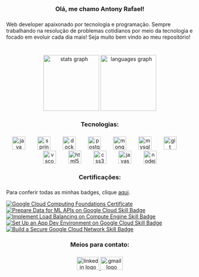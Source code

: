 <h3 align="center">Olá, me chamo Antony Rafael!</h3>

###

<p align="left">Web developer apaixonado por tecnologia e programação. Sempre trabalhando na resolução de problemas cotidianos por meio da tecnologia e focado em evoluir cada dia mais! Seja muito bem vindo ao meu repositório!</p>

###

<br clear="both">

<div align="center">
  <img src="https://github-readme-stats.vercel.app/api?username=rafaelsouzapinto&hide_title=false&hide_rank=false&show_icons=true&include_all_commits=true&count_private=true&disable_animations=false&theme=merko&locale=en&hide_border=true&order=1" height="150" alt="stats graph"  />
  <img src="https://github-readme-stats.vercel.app/api/top-langs?username=rafaelsouzapinto&locale=en&hide_title=false&layout=compact&card_width=320&langs_count=6&theme=merko&hide_border=true&order=2" height="150" alt="languages graph"  />
</div>

###

<h3 align="center">Tecnologias:</h3>

###

<div align="center">
  <img src="https://cdn.jsdelivr.net/gh/devicons/devicon/icons/java/java-original.svg" height="35" alt="java logo"  />
  <img width="25" />
  <img src="https://cdn.jsdelivr.net/gh/devicons/devicon/icons/spring/spring-original.svg" height="35" alt="spring logo"  />
  <img width="25" />
  <img src="https://cdn.jsdelivr.net/gh/devicons/devicon/icons/docker/docker-plain.svg" height="35" alt="docker logo"  />
  <img width="25" />
  <img src="https://cdn.jsdelivr.net/gh/devicons/devicon/icons/postgresql/postgresql-original.svg" height="35" alt="postgresql logo"  />
  <img width="25" />
  <img src="https://cdn.jsdelivr.net/gh/devicons/devicon/icons/mongodb/mongodb-original.svg" height="35" alt="mongodb logo"  />
  <img width="25" />
  <img src="https://cdn.jsdelivr.net/gh/devicons/devicon/icons/mysql/mysql-original.svg" height="35" alt="mysql logo"  />
  <img width="25" />
  <img src="https://cdn.jsdelivr.net/gh/devicons/devicon/icons/git/git-original.svg" height="35" alt="git logo"  />
  <img width="25" />
  <img src="https://cdn.jsdelivr.net/gh/devicons/devicon/icons/vscode/vscode-original.svg" height="35" alt="vscode logo"  />
  <img width="25" />
  <img src="https://cdn.jsdelivr.net/gh/devicons/devicon/icons/html5/html5-original.svg" height="35" alt="html5 logo"  />
  <img width="25" />
  <img src="https://cdn.jsdelivr.net/gh/devicons/devicon/icons/css3/css3-original.svg" height="35" alt="css3 logo"  />
  <img width="25" />
  <img src="https://cdn.jsdelivr.net/gh/devicons/devicon/icons/javascript/javascript-original.svg" height="35" alt="javascript logo"  />
  <img width="25" />
  <img src="https://cdn.jsdelivr.net/gh/devicons/devicon/icons/nodejs/nodejs-original.svg" height="35" alt="nodejs logo"  />
</div>

###

<h3 align="center">Certificações:</h3>

###
Para conferir todas as minhas badges, clique [aqui](https://www.credly.com/users/antony-rafael-souza-pinto).

<!--START_SECTION:badges-->
[![Google Cloud Computing Foundations Certificate](https://images.credly.com/size/110x110/images/4dda8ae4-99ee-476c-bca3-6f0adbab42fe/image.png)](https://www.credly.com/earner/earned/badge/c8a66d77-de95-4930-80ef-932ce837474b "Google Cloud Computing Foundations Certificate") 
[![Prepare Data for ML APIs on Google Cloud Skill Badge](https://images.credly.com/size/110x110/images/68756311-9319-4eeb-a2b7-76defc8dd8a2/image.png)](https://www.credly.com/earner/earned/badge/782a6b57-c5ef-4ea1-83e0-4751d20a904d "Prepare Data for ML APIs on Google Cloud Skill Badge")
[![Implement Load Balancing on Compute Engine Skill Badge](https://images.credly.com/size/110x110/images/eea11cba-2a98-4bbe-bad2-447878dd34a2/image.png)](https://www.credly.com/earner/earned/badge/54b63d21-8908-4149-99fe-86d7a6b756a1 "Implement Load Balancing on Compute Engine Skill Badge") 
[![Set Up an App Dev Environment on Google Cloud Skill Badge](https://images.credly.com/size/110x110/images/42326d44-14ff-4eda-b9c5-7d8f12919253/image.png)](https://www.credly.com/earner/earned/badge/b352aff5-0443-46f6-9575-20cc54c5138e "Set Up an App Dev Environment on Google Cloud Skill Badge") 
[![Build a Secure Google Cloud Network Skill Badge](https://images.credly.com/size/110x110/images/e1131ae3-4a52-4af1-9801-b7853767cf79/image.png)](https://www.credly.com/earner/earned/badge/d191acb6-ab9b-43f4-8a0a-e82803db4189 "Build a Secure Google Cloud Network Skill Badge") 
<!--END_SECTION:badges-->


<h3 align="center">Meios para contato:</h3>

###

<div align="center">
  <a href="https://www.linkedin.com/in/rafaelsouzapinto/" target="_blank">
    <img src="https://raw.githubusercontent.com/maurodesouza/profile-readme-generator/master/src/assets/icons/social/linkedin/default.svg" width="60" height="35" alt="linkedin logo"  />
  </a>
  <a href="antonyrafaelsouzaa@gmail.com" target="_blank">
    <img src="https://raw.githubusercontent.com/maurodesouza/profile-readme-generator/master/src/assets/icons/social/gmail/default.svg" width="60" height="35" alt="gmail logo"  />
  </a>
</div>

###
